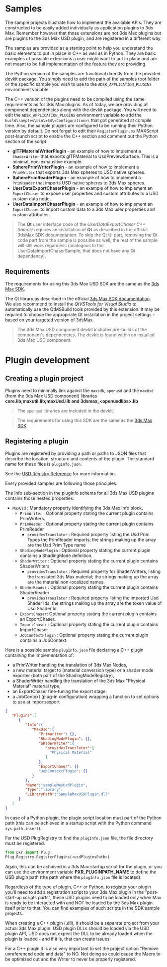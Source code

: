# Samples

The sample projects illustrate how to implement the available APIs. They are constructed to be easily added individually as application plugins to 3ds Max. Remember however that those extensions are not 3ds Max plugins but are plugins to the 3ds Max USD plugin, and are registered in a different way.

The samples are provided as a starting point to help you understand the basic elements to put in place in C++ as well as in Python. They are basic examples of possible extensions a user might want to put in place and are not meant to be full implementation of the feature they are providing.

The Python version of the samples are functional directly from the provided devkit package. You simply need to add the path of the samples root folder or the specific sample you wish to use to the `ADSK_APPLICATION_PLUGINS` environment variable.

The C++ version of the plugins need to be compiled using the same requirements as for 3ds Max plugins. As of today, we are providing all component dependencies along with the devkit package. You will need to edit the `ADSK_APPLICATION_PLUGINS` environment variable to add the `build\samples\bin\x64\<Configuration>\` that got generated at compile time. Also, the sample plugins are configured to be running their Python version by default. Do not forget to edit their `RegisterPlugin.ms` MAXScript post-launch script to enable the C++ section and comment out the Python section of the script.

- **glTFMaterialWriterPlugin** - an example of how to implement a `ShaderWriter` that exports glTFMaterial to UsdPreviewSurface.  This is a minimal, non-exhaustive example.
- **SpherePrimWriterPlugin** - an example of how to implement a `PrimWriter` that exports 3ds Max spheres to USD native spheres.  
- **SpherePrimReaderPlugin** - an example of how to implement a `PrimReader` that imports USD native spheres to 3ds Max spheres.  
- **UserDataExportChaserPlugin** - an example of how to implement an `ExportChaser` to expose user properties and custom attributes to a USD custom data node.
- **UserDataImportChaserPlugin** - an example of how to implement an `ImportChaser` to import custom data to a 3ds Max user properties and custom attributes.

> The **Qt** user interface code of the *UserDataExportChaser C++ Sample* requires an installation of **Qt** as described in the official 3dsMax SDK documentation. To skip the Qt UI part, removing the Qt code part from the sample is possible as
well, the rest of the sample will still work regardless (analogous to the UserDataImportChaserSample, that does not have any Qt dependency).

## Requirements
The requirements for using this 3ds Max USD SDK are the same as the [3ds Max SDK](https://help.autodesk.com/view/MAXDEV/2023/ENU/?guid=sdk_requirements). 

The Qt library as described in the official [3ds Max SDK documentation](https://help.autodesk.com/view/MAXDEV/2025/ENU/?guid=sdk_requirements).  
We also recommend to install the _QtVSTools for Visual Studio_ to automatically use the QtMSBuild tools provided by this extension. It may be required to choose the appropriate Qt installation in the project settings - based on your targeted version of 3dsMax.

> The 3ds Max USD component devkit includes pre-builds of the component's dependencies. The devkit is found within an installed 3ds Max USD component.

# Plugin development
## Creating a plugin project

Plugins need to minimally link against the `maxsdk`, `openusd` and the `maxUsd` (from the 3ds Max USD component) libraries
**core.lib;maxutil.lib;maxUsd.lib and 3dsmax_\<openusdlibs\>.lib**

> The  `openusd` libraries are included in the devkit.

> The requirements for using this SDK are the same as the  [3ds Max SDK](https://help.autodesk.com/view/MAXDEV/2023/ENU/?guid=sdk_requirements).

## Registering a plugin

Plugins are registered by providing a path or paths to JSON files that describe the location, structure and contents of the plugin. The standard name for these files is `plugInfo.json`.

See the [USD Registry Reference](https://graphics.pixar.com/usd/dev/api/class_plug_registry.html#details) for more information.

Every provided samples are following those principles.

The Info sub-section in the plugInfo schema for all 3ds Max USD plugins contains those nested properties:

- `MaxUsd` : Mandatory property identifying the 3ds Max Info block.
  - `PrimWriter` : Optional property stating the current plugin contains PrimWriters.
   - `PrimReader` : Optional property stating the current plugin contains PrimReader
      - `providesTranslator` : Required property listing the Usd Prim Types the PrimReader imports; the strings making up the array are the Usd Prim Type name
  - `ShadingModePlugin` : Optional property stating the current plugin contains a ShadingMode definition.
  - `ShaderWriter` : Optional property stating the current plugin contains ShaderWriters.
    - `providesTranslator` : Required property for ShaderWriters, listing the translated 3ds Max material; the strings making up the array are the material non-localized names.
  - `ShaderReader` : Optional property stating the current plugin contains ShaderReader
      - `providesTranslator` : Required property listing the imported Usd Shader Ids; the strings making up the array are the token value of Usd Shader Id
  - `ExportChaser`: Optional property stating the current plugin contains an ExportChaser.
  - `ImportChaser` : Optional property stating the current plugin contains ImportChaser
  - `JobContextPlugin` : Optional property stating the current plugin contains a JobContext.

Here is a possible sample `plugInfo.json` file declaring a C++ plugin containing the implementation of:

- a PrimWriter handling the translation of 3ds Max Nodes,
- a new material target to (material conversion type) or a shader mode exporter (both part of the ShadingModeRegistry),
- a ShaderWriter handling the translation of the 3ds Max "Physical Material" material type,
- an ExportChaser fine-tuning the export stage.
- a JobContext (plug-in configuration) wrapping a function to set options to use at import/export

```json
{
   "Plugins":[
      {
         "Info":{
            "MaxUsd":{
               "PrimWriter": {},
               "ShadingModePlugin": {},
               "ShaderWriter":{
                  "providesTranslator":[
                    "Physical Material"
                  ]
               },
               "ExportChaser": {}
               "JobContextPlugin": {}
            }
         },
         "Name":"sampleMaxUsdPlugin",
         "Type":"library",
         "LibraryPath":"SampleMaxUSDPlugin.dll"
      }
   ]
}
```

In case of a Python plugin, the plugin script location must part of the Python path (this can be achieved in a startup script with the Python command `sys.path.insert`).

For the USD PlugRegistry to find the `plugInfo.json` file, the file directory must be registered.

```python
from pxr import Plug
Plug.Registry.RegisterPlugins(<usdPluginsPath>)
```

Again, this can be achieved in a 3ds Max startup script for the plugin, or you can use the environment variable **PXR_PLUGINPATH_NAME** to define the USD plugin path (the path where the `plugInfo.json` file is located).

Regardless of the type of plugin, C++ or Python, to register your plugin you'll need to add a registration script to your 3ds Max plugin in the "post-start-up scripts parts", these USD plugins need to be loaded only when Max is ready to be interacted with and NOT be loaded by the 3ds Max plugin itself prior to that. You can find examples of such scripts in the SDK sample projects.

When creating a C++ plugin (.dll), it should be a separate project from your actual 3ds Max plugin. USD plugin DLLs should be loaded via the USD plugin API, USD does not expect the DLL to be already loaded when the plugin is loaded - and if it is, that can create issues.

For a C++ plugin it is also very important to set the project option "Remove unreferenced code and data" to NO. Not doing so could cause the Macro to be optimized out and the Writer to never be properly registered.
